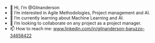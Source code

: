 - 👋 Hi, I’m @Gilnanderson
- 👀 I’m interested in Agile Methodologies, Project management and AI.
- 🌱 I’m currently learning about Machine Learning and AI.
- 💞️ I’m looking to collaborate on any project as a project manager.
- 📫 How to reach me: www.linkedin.com/in/gilnanderson-baruzzo-34658422

<!---
Gilnanderson/Gilnanderson is a ✨ special ✨ repository because its `README.md` (this file) appears on your GitHub profile.
You can click the Preview link to take a look at your changes.
--->
